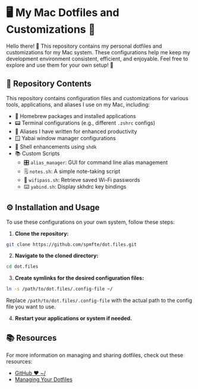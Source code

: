 # 🖥️ My Mac Dotfiles and Customizations 🚀

Hello there! 👋 This repository contains my personal dotfiles and customizations for my Mac system. These configurations help me keep my development environment consistent, efficient, and enjoyable. Feel free to explore and use them for your own setup! 🌟

## 📁 Repository Contents

This repository contains configuration files and customizations for various tools, applications, and aliases I use on my Mac, including:

- 🍺 Homebrew packages and installed applications
- 📟 Terminal configurations (e.g., different `.zshrc` configs)
- 🔗 Aliases I have written for enhanced productivity
- 🪟 Yabai window manager configurations
- 🐚 Shell enhancements using `shdk`
- 📚 Custom Scripts
  - 🎛️ `alias_manager`: GUI for command line alias management
  - 🗒️ `notes.sh`: A simple note-taking script
  - 🔑 `wifipass.sh`: Retrieve saved Wi-Fi passwords
  - ⌨️ `yabind.sh`: Display skhdrc key bindings

## ⚙️ Installation and Usage

To use these configurations on your own system, follow these steps:

1. **Clone the repository:**

```bash
git clone https://github.com/spmfte/dot.files.git
```

2. **Navigate to the cloned directory:**

```bash
cd dot.files
```

3. **Create symlinks for the desired configuration files:**

```bash
ln -s /path/to/dot.files/.config-file ~/
```


Replace `/path/to/dot.files/.config-file` with the actual path to the config file you want to use.

4. **Restart your applications or system if needed.**

## 📚 Resources

For more information on managing and sharing dotfiles, check out these resources:

- [GitHub ❤ ~/](https://dotfiles.github.io/)
- [Managing Your Dotfiles](https://www.anishathalye.com/2014/08/03/managing-your-dotfiles/)
